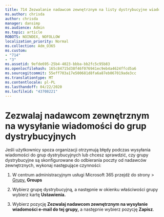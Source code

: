 ```yaml
---
title: 714 Zezwalanie nadawcom zewnętrznym na listy dystrybucyjne wiadomości e-mail
ms.author: chrisda
author: chrisda
manager: dansimp
ms.audience: Admin
ms.topic: article
ROBOTS: NOINDEX, NOFOLLOW
localization_priority: Normal
ms.collection: Adm_O365
ms.custom:
- "714"
- "3"
ms.assetid: 9efde695-25b4-4023-bbba-bb2fc5c95b83
ms.openlocfilehash: 165c84715d38f46f076941ec9eb4a4624ffcd5a6
ms.sourcegitcommit: 55eff703a17e500681d8fa6a87eb067019ade3cc
ms.translationtype: MT
ms.contentlocale: pl-PL
ms.lasthandoff: 04/22/2020
ms.locfileid: "43708221"
---
```

# <a name="allow-external-senders-to-send-messages-to-distribution-groups"></a>Zezwalaj nadawcom zewnętrznym na wysyłanie wiadomości do grup dystrybucyjnych

Jeśli użytkownicy spoza organizacji otrzymują błędy podczas wysyłania wiadomości do grup dystrybucyjnych lub chcesz sprawdzić, czy grupy dystrybucyjne są skonfigurowane do odbierania poczty od nadawców zewnętrznych, wykonaj następujące czynności:

1. W centrum administracyjnym usługi Microsoft 365 przejdź do strony > [Grupy.](https://portal.office.com/adminportal/home#/groups) **Groups**  

2. Wybierz grupę dystrybucyjną, a następnie w okienku właściwości grupy wybierz kartę **Ustawienia.**

3. Wybierz pozycję **Zezwalaj nadawcom zewnętrznym na wysyłanie wiadomości e-mail do tej grupy,** a następnie wybierz pozycję **Zapisz**.
